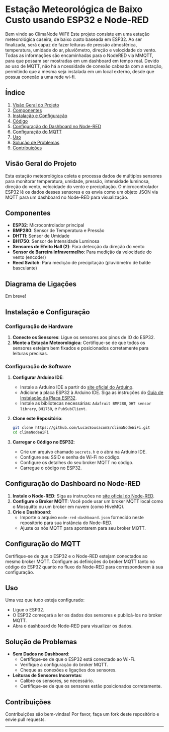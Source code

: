 

# Estação Meteorológica de Baixo Custo usando ESP32 e Node-RED

Bem vindo ao ClimaNode WiFi! Este projeto consiste em uma estação meteorológica caseira, de baixo custo baseada em ESP32. Ao ser finalizada, será capaz de fazer leituras de pressão atmosférica, temperatura, umidade do ar, pluviômetro, direção e velocidade do vento. Todas as informações são encaminhadas para o NodeRED via MMQTT, para que possam ser mostradas em um dashboard em tempo real. Devido ao uso de MQTT, não há a ncessidade de conexão cabeada com a estação, permitindo que a mesma seja instalada em um local externo, desde que possua conexão a uma rede wi-fi.

## Índice

1. [Visão Geral do Projeto](#visão-geral-do-projeto)
2. [Componentes](#componentes)
3. [Instalação e Configuração](#instalação-e-configuração)
4. [Código](#código)
5. [Configuração do Dashboard no Node-RED](#configuração-do-dashboard-no-node-red)
6. [Configuração do MQTT](#configuração-do-mqtt)
7. [Uso](#uso)
8. [Solução de Problemas](#solução-de-problemas)
9. [Contribuições](#contribuições)

## Visão Geral do Projeto

Esta estação meteorológica coleta e processa dados de múltiplos sensores para monitorar temperatura, umidade, pressão, intensidade luminosa, direção do vento, velocidade do vento e precipitação. O microcontrolador ESP32 lê os dados desses sensores e os envia como um objeto JSON via MQTT para um dashboard no Node-RED para visualização.

## Componentes

- **ESP32**: Microcontrolador principal
- **BMP280**: Sensor de Temperatura e Pressão
- **DHT11**: Sensor de Umidade
- **BH1750**: Sensor de Intensidade Luminosa
- **Sensores de Efeito Hall (2)**: Para detecção da direção do vento
- **Sensor de Barreira Infravermelho**: Para medição da velocidade do vento (encoder)
- **Reed Switch**: Para medição de precipitação (pluviômetro de balde basculante)

## Diagrama de Ligações

Em breve!

## Instalação e Configuração

### Configuração de Hardware

1. **Conecte os Sensores**: Ligue os sensores aos pinos de IO do ESP32.
2. **Monte a Estação Meteorológica**: Certifique-se de que todos os sensores estejam bem fixados e posicionados corretamente para leituras precisas.

### Configuração de Software

1. **Configurar Arduino IDE**:
    - Instale a Arduino IDE a partir do [site oficial do Arduino](https://www.arduino.cc/en/software).
    - Adicione a placa ESP32 à Arduino IDE. Siga as instruções do [Guia de Instalação da Placa ESP32](https://github.com/espressif/arduino-esp32).
    - Instale as bibliotecas necessárias: `Adafruit BMP280`, `DHT sensor library`, `BH1750`, e `PubSubClient`.

2. **Clone este Repositório**:
    ```sh
    git clone https://github.com/LucasSousacomS/climaNodeWiFi.git
    cd climaNodeWiFi
    ```

3. **Carregar o Código no ESP32**:
    - Crie um arquivo chamado `secrets.h` e o abra na Arduino IDE.
    - Configure seu SSID e senha de Wi-Fi no código.
    - Configure os detalhes do seu broker MQTT no código.
    - Carregue o código no ESP32.

## Configuração do Dashboard no Node-RED

1. **Instale o Node-RED**: Siga as instruções no [site oficial do Node-RED](https://nodered.org/docs/getting-started/).
2. **Configure o Broker MQTT**: Você pode usar um broker MQTT local como o Mosquitto ou um broker em nuvem (como HiveMQ).
3. **Crie o Dashboard**:
    - Importe o arquivo `node-red-dashboard.json` fornecido neste repositório para sua instância do Node-RED.
    - Ajuste os nós MQTT para apontarem para seu broker MQTT.

## Configuração do MQTT

Certifique-se de que o ESP32 e o Node-RED estejam conectados ao mesmo broker MQTT. Configure as definições do broker MQTT tanto no código do ESP32 quanto no fluxo do Node-RED para corresponderem à sua configuração.

## Uso

Uma vez que tudo esteja configurado:
- Ligue o ESP32.
- O ESP32 começará a ler os dados dos sensores e publicá-los no broker MQTT.
- Abra o dashboard do Node-RED para visualizar os dados.

## Solução de Problemas

- **Sem Dados no Dashboard**:
    - Certifique-se de que o ESP32 está conectado ao Wi-Fi.
    - Verifique a configuração do broker MQTT.
    - Cheque as conexões e ligações dos sensores.
- **Leituras de Sensores Incorretas**:
    - Calibre os sensores, se necessário.
    - Certifique-se de que os sensores estão posicionados corretamente.

## Contribuições

Contribuições são bem-vindas! Por favor, faça um fork deste repositório e envie pull requests.


---



